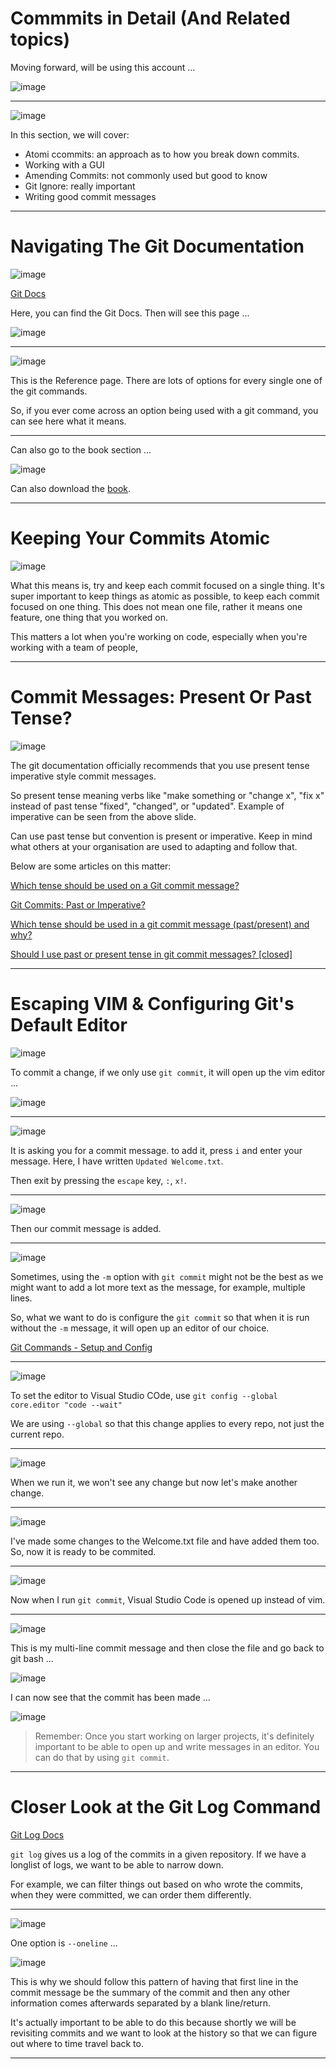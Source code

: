 # Commmits in Detail (And Related topics)

Moving forward, will be using this account ...

![image](https://user-images.githubusercontent.com/107522496/215349407-567a55c0-38ba-49e2-b88b-b0b5e707effa.png)

---

![image](https://user-images.githubusercontent.com/107522496/215349748-32ed9aad-9beb-4e7f-83ce-5f67ccba6747.png)

In this section, we will cover: 

* Atomi ccommits: an approach as to how you break down commits.
* Working with a GUI
* Amending Commits: not commonly used but good to know  
* Git Ignore: really important 
* Writing good commit messages 


---

# Navigating The Git Documentation

![image](https://user-images.githubusercontent.com/107522496/215350216-b3e88165-43dc-4b5a-8372-f8458e784177.png)

[Git Docs](https://git-scm.com/)

Here, you can find the Git Docs. Then will see this page ...

![image](https://user-images.githubusercontent.com/107522496/215350467-bcbfe1a2-b838-4aed-8253-34c44a340d47.png)

---

![image](https://user-images.githubusercontent.com/107522496/215350490-2fc7af56-9660-40a5-89af-f58250e98bd8.png)

This is the Reference page. There are lots of options for every single one of the git commands.

So, if you ever come across an option being used with a git command, you can see here what it means. 

---

Can also  go to the book section ...

![image](https://user-images.githubusercontent.com/107522496/215350654-e324e4da-8496-4bf0-8902-cd08686494a7.png)

Can also download the [book](https://git-scm.com/book/en/v2).

---

# Keeping Your Commits Atomic

![image](https://user-images.githubusercontent.com/107522496/215350807-72cab1e5-ec3e-4b5f-ac16-74687687a8d8.png)

What this means is, try and keep each commit focused on a single thing. It's super important to keep things as atomic as possible, to keep each commit focused on one thing. This does not mean one file, rather it means one feature, one thing that you worked on.

This matters a lot when you're working on code, especially when you're working with a team of people,

---

# Commit Messages: Present Or Past Tense?

![image](https://user-images.githubusercontent.com/107522496/215351788-12f16801-f390-4944-a3cf-c8b4e0dfcbec.png)

The git documentation officially recommends that you use present tense imperative style commit messages.

So present tense meaning verbs like "make something or "change x", "fix x" instead of past tense "fixed", "changed", or "updated". Example of imperative can be seen from the above slide. 

Can use past tense but convention is present or imperative. Keep in mind what others at your organisation are used to adapting and follow that. 

Below are some articles on this matter: 

[Which tense should be used on a Git commit message?](https://medium.com/@corrodedlotus/which-tense-should-be-used-on-a-git-commit-message-121cb641134b)

[Git Commits: Past or Imperative?](https://www.danclarke.com/git-tense)

[Which tense should be used in a git commit message (past/present) and why?](https://www.quora.com/Which-tense-should-be-used-in-a-git-commit-message-past-present-and-why)

[Should I use past or present tense in git commit messages? [closed]](https://stackoverflow.com/questions/3580013/should-i-use-past-or-present-tense-in-git-commit-messages)

---

# Escaping VIM & Configuring Git's Default Editor

![image](https://user-images.githubusercontent.com/107522496/215353017-34676319-3d53-411b-a312-197b1277cfc8.png)

To commit a change, if we only use `git commit`, it will open up the vim editor ...

![image](https://user-images.githubusercontent.com/107522496/215353043-0695ee3e-5c71-4a31-80a1-0bd95cbdab19.png)

---

![image](https://user-images.githubusercontent.com/107522496/215353110-a44b2566-5986-4cfe-83c3-b3b3b1a369eb.png)

It is asking you for a commit message. to add it, press `i` and enter your message. Here, I have written `Updated Welcome.txt`.

Then exit by pressing the `escape` key, `:`, `x!`.  

---

![image](https://user-images.githubusercontent.com/107522496/215353210-8e262d43-a467-451b-a409-b33a972bae39.png)

Then our commit message is added.

---

![image](https://user-images.githubusercontent.com/107522496/215353271-e05ef76e-fe54-48bb-8353-f1ed258b0444.png)

Sometimes, using the `-m` option with `git commit` might not be the best as we might want to add a lot more text as the message, for example, multiple lines. 


So, what we want to do is configure the `git commit` so that when it is run without the `-m` message, it will open up an editor of our choice.

[Git Commands - Setup and Config](https://git-scm.com/book/en/v2/Appendix-C%3A-Git-Commands-Setup-and-Config)


---

![image](https://user-images.githubusercontent.com/107522496/215353455-fc4a7404-800a-4aa8-bdc3-5be47615899b.png)


To set the editor to Visual Studio COde, use `git config --global core.editor "code --wait"`

We are using `--global` so that this change applies to every repo, not just the current repo. 

---

![image](https://user-images.githubusercontent.com/107522496/215353606-1c770594-9a27-4814-ae79-0956fbcd0390.png)

When we run it, we won't see any change but now let's make another change. 

---

![image](https://user-images.githubusercontent.com/107522496/215353653-8afaa854-53c4-4ded-8e98-7d77549eae8f.png)

I've made some changes to the Welcome.txt file and have added them too. So, now it is ready to be commited. 

---

![image](https://user-images.githubusercontent.com/107522496/215353754-d6c1ab56-244b-409f-9941-d76966fe1a79.png)

Now when I run `git commit`, Visual Studio Code is opened up instead of vim.

---

![image](https://user-images.githubusercontent.com/107522496/215353882-e33e3973-17b1-4cad-8a34-30e2797fa061.png)

This is my multi-line commit message and then close the file and go back to git bash ...

![image](https://user-images.githubusercontent.com/107522496/215353930-c217fa15-bc88-4e9a-9f01-fcff702ce9ae.png)

I can now see that the commit has been made ...

![image](https://user-images.githubusercontent.com/107522496/215353957-1f77c20b-e1b8-450a-9504-a8cacdad58b1.png)

> Remember: Once you start working on larger projects, it's definitely important to be able to open up and write messages in an editor. You can do that by using `git commit`. 
 
---

# Closer Look at the Git Log Command

[Git Log Docs](https://git-scm.com/docs/git-log)

`git log` gives us a log of the commits in a given repository. If we have a longlist of logs, we want to be able to narrow down. 

For example, we can filter things out based on who wrote the commits, when they were committed, we can order them  differently.

---

![image](https://user-images.githubusercontent.com/107522496/215355472-544f10d8-3c61-4928-8308-60b87d8c31bd.png)

One option is `--oneline` ...

![image](https://user-images.githubusercontent.com/107522496/215355516-590a1bb6-fa6b-4b2f-be11-a7713e07cc93.png)

This is why we should follow this pattern of having that first line in the commit message be the summary of the commit and then any other information comes afterwards separated by a blank line/return.

It's actually important to be able to do this because shortly we will be revisiting commits and we want to look at the history so that we can figure out where to time travel back to.

---
































